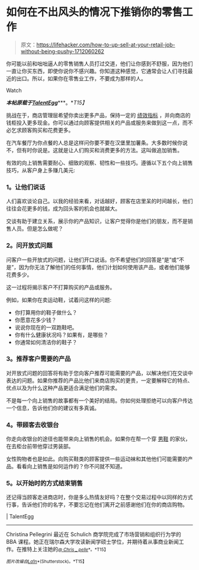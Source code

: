 # 如何在不出风头的情况下推销你的零售工作

> 原文：<https://lifehacker.com/how-to-up-sell-at-your-retail-job-without-being-pushy-1712060262>

你可能以前和咄咄逼人的零售销售人员打过交道，他们让你感到不舒服，因为他们一直让你买东西，即使你说你不感兴趣。你知道这种感觉，它通常会让人们寻找最近的出口。所以，如果你在零售业工作，不要成为那样的人。

Watch

***本帖原载于***[***TalentEgg***](http://talentegg.ca/incubator/2013/03/18/5-easy-ways-upsell-retail-job-pushy/)***。**T15】*

挑战在于，商店管理层希望你卖出更多产品，保持一定的 [绩效指标](http://wp.me/p1rvYa-7Js) ，并向商店的钱柜投入更多现金。你可以通过向顾客提供相关的产品或服务来做到这一点，而不必乞求顾客购买和花费更多。

在汽车餐厅为你点餐的人总是这样问你要不要在汉堡里加薯条。大多数时候你说不，但有时你说是。这就是让人们购买和消费更多的方法。这叫做追加销售。

有效的向上销售需要耐心、细致的观察、韧性和一些技巧。遵循以下五个向上销售技巧，从客户身上多赚几美元:

### **1。让他们说话**

人们喜欢谈论自己。以我的经验来看，对话越好，顾客在店里呆的时间越长，他们往往会花更多的钱，成为回头客的机会也就越大。

交谈有助于建立关系，展示你的产品知识，让客户觉得你是他们的朋友，而不是销售人员。但是怎么做呢？

### **2。问开放式问题**

问客户一些开放式的问题，让他们开口说话。你不希望他们的回答是“是”或“不是”，因为你无法了解他们的任何事情，他们计划如何使用该产品，或者他们能够花费多少。

这一过程将揭示客户不打算购买的产品或服务。

例如，如果你在卖运动鞋，试着问这样的问题:

*   你打算用你的鞋子做什么？
*   你愿意花多少钱？
*   说说你现在的一双跑鞋吧。
*   你有什么健康状况吗？如果有，是哪些？
*   你通常如何清洁你的鞋子？

### **3。推荐客户需要的产品**

对开放式问题的回答将有助于您向客户推荐可能需要的产品，以解决他们在交谈中表达的问题。如果你推荐的产品比他们来商店购买的更贵，一定要解释它的特点、优点以及为什么这种产品更适合满足他们的需求。

不是每一个向上销售的故事都有一个美好的结局。你如何处理拒绝可以向客户传达一个信息，告诉他们你的建议有多真诚。

### **4。带顾客去收银台**

你走向收银台的途径也能带来向上销售的机会。如果你在帮一个穿 [男鞋](http://talentegg.ca/incubator/2012/08/13/workplace-blunders-shoe-store/) 的家伙，在去柜台前带他穿过男装部。

女性购物者也是如此。向购买鞋类的顾客提供一些运动袜和其他他们可能需要的产品。看看向上销售是如何运作的？你不问就不知道。

### **5。以开始时的方式结束销售**

还记得当顾客走进商店时，你是多么热情友好吗？在整个交易过程中以同样的方式行事，告诉他们你的名字，不要忘记在他们离开之前感谢他们在你的商店购物。

| TalentEgg

* * *

Christina Pellegrini 最近在 Schulich 商学院完成了市场营销和组织行为学的 BBA 课程。她正在瑞尔森大学攻读新闻学硕士学位，并期待着从事商业新闻工作。在推特上关注她的[<small>*@ Chris _ pelle*</small>](https://twitter.com/#!/chris_pelle/)<small>*。*T15】</small>

<small>*图片改编自*</small>[<small>*La1n*</small>](http://www.shutterstock.com/pic-200155175/stock-vector-deal-flat-illiustration-hand-holding-money-and-hand-holding-paper-bag-eps.html)<small>*(Shutterstock)。*T15】</small>